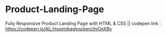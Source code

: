 # Product-Landing-Page
Fully Responsive Product Landing Page with HTML & CSS || codepen link : https://codepen.io/Ali_Hoseinbaglou/pen/dyOeXBv
